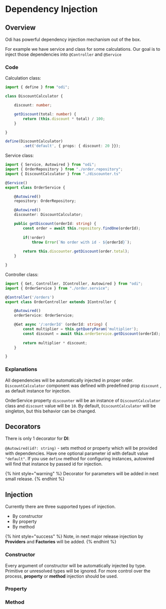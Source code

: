 # Dependency Injection

## Overview

Odi has powerful dependency injection mechanism out of the box. 

For example we have service and class for some calculations. Our goal is to inject those dependencies into `@Controller`  and `@Service`

### Code

Calculation class:

```typescript
import { define } from "odi";

class DiscountCalculator {

    discount: number;

    getDiscount(total: number) {
        return (this.discount * total) / 100;
    }

}

define(DiscountCalculator)
        .set('default', { props: { discount: 20 }});
```

Service class:

```typescript
import { Service, Autowired } from "odi";
import { OrderRepository } from "./order.repository";
import { DiscountCalculator } from "./discounter.ts"

@Service()
export class OrderService {

    @Autowired()
    repository: OrderRepository;

    @Autowired()
    discounter: DiscountCalculator;

    public getDiscount(orderId: string) {
        const order = await this.repository.findOne(orderId);
        
        if(!order)
            throw Error(`No order with id - ${orderId}`);
            
        return this.discounter.getDiscount(order.total);
    }

}
```

Controller class:

```typescript
import { Get, Controller, IController, Autowired } from "odi";
import { OrderService } from "./order.service";

@Controller('/orders')
export class OrderController extends IController {

    @Autowired()
    orderService: OrderService;

    @Get async '/:orderId' (orderId: string) {
        const multiplier = this.getQueryParam('multiplier');
        const discount = await this.orderService.getDiscount(orderId);
        
        return multiplier * discount;
    }

}
```

### Explanations

All dependencies will be automatically injected in proper order. `DiscountCalculator` component was defined with predefined prop `discount` , as default instance for injection. 

OrderService property `discounter` will be an instance of `DiscountCalculator` class and `discount` value will be `10`. By default, `DiscountCalculator` will be singleton, but this behavior can be changed.

## Decorators

There is only 1 decorator for **DI**:

`@Autowired(id?: string)` - sets method or property which will be provided with dependencies. Have one optional parameter id with default value `"default"`.  If you use `define` method for configuring instances, autowired will find that instance by passed id for injection.

{% hint style="warning" %}
Decorator for parameters will be added in next small release. 
{% endhint %}

## Injection

Currently there are three supported types of injection.

* By constructor
* By property
* By method

{% hint style="success" %}
Note, in next major release injection by **Providers** and **Factories** will be added.
{% endhint %}

### Constructor

Every argument of constructor will be automatically injected by type. Primitive or unresolved types will be ignored. For more control over the process, **property** or **method** injection should be used.

### Property

### Method

